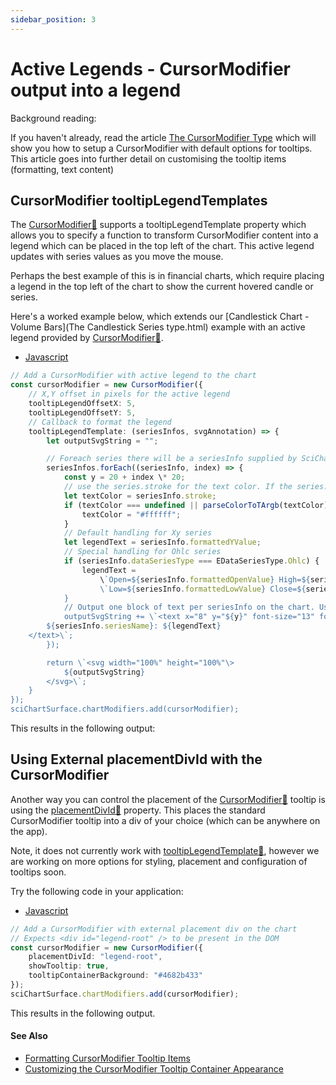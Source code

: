 ```yaml
---
sidebar_position: 3
---
```


# Active Legends - CursorModifier output into a legend

Background reading:

If you haven't already, read the article [The CursorModifier Type](CursorModifier.html) which will show you how to setup a CursorModifier with default options for tooltips. This article goes into further detail on customising the tooltip items (formatting, text content)

CursorModifier tooltipLegendTemplates
-------------------------------------

The [CursorModifier:blue_book:](https://www.scichart.com/documentation/js/current/typedoc/classes/cursormodifier.html) supports a tooltipLegendTemplate property which allows you to specify a function to transform CursorModifier content into a legend which can be placed in the top left of the chart. This active legend updates with series values as you move the mouse.

Perhaps the best example of this is in financial charts, which require placing a legend in the top left of the chart to show the current hovered candle or series.

Here's a worked example below, which extends our [Candlestick Chart - Volume Bars](The Candlestick Series type.html) example with an active legend provided by [CursorModifier:blue_book:](https://www.scichart.com/documentation/js/current/typedoc/classes/cursormodifier.html).

*   [Javascript](#i-tab-content-JS)

```ts
// Add a CursorModifier with active legend to the chart
const cursorModifier = new CursorModifier({
    // X,Y offset in pixels for the active legend
    tooltipLegendOffsetX: 5,
    tooltipLegendOffsetY: 5,
    // Callback to format the legend
    tooltipLegendTemplate: (seriesInfos, svgAnnotation) => {
        let outputSvgString = "";

        // Foreach series there will be a seriesInfo supplied by SciChart. This contains info about the series under the mouse
        seriesInfos.forEach((seriesInfo, index) => {
            const y = 20 + index \* 20;
            // use the series.stroke for the text color. If the series.stroke is transparent, use white
            let textColor = seriesInfo.stroke;
            if (textColor === undefined || parseColorToTArgb(textColor).opacity === 0) {
                textColor = "#ffffff";
            }
            // Default handling for Xy series
            let legendText = seriesInfo.formattedYValue;
            // Special handling for Ohlc series
            if (seriesInfo.dataSeriesType === EDataSeriesType.Ohlc) {
                legendText =
                    \`Open=${seriesInfo.formattedOpenValue} High=${seriesInfo.formattedHighValue} \` +
                    \`Low=${seriesInfo.formattedLowValue} Close=${seriesInfo.formattedCloseValue}\`;
            }
            // Output one block of text per seriesInfo on the chart. Using seriesName (from dataSeries.dataSeriesName) as a prefix
            outputSvgString += \`<text x="8" y="${y}" font-size="13" font-family="Verdana" fill="${textColor}"\>
        ${seriesInfo.seriesName}: ${legendText}
    </text>\`;
        });

        return \`<svg width="100%" height="100%"\>
            ${outputSvgString}
        </svg>\`;
    }
});
sciChartSurface.chartModifiers.add(cursorModifier);
```

This results in the following output:

<LiveDocSnippet name="./ActiveLegends/demo" />

Using External placementDivId with the CursorModifier
-----------------------------------------------------

Another way you can control the placement of the [CursorModifier:blue_book:](https://www.scichart.com/documentation/js/current/typedoc/classes/cursormodifier.html) tooltip is using the [placementDivId:blue_book:](https://www.scichart.com/documentation/js/current/typedoc/classes/cursormodifier.html#placementdivid) property. This places the standard CursorModifier tooltip into a div of your choice (which can be anywhere on the app).

Note, it does not currently work with [tooltipLegendTemplate:blue_book:](https://www.scichart.com/documentation/js/current/typedoc/classes/cursormodifier.html#tooltiplegendtemplate), however we are working on more options for styling, placement and configuration of tooltips soon.

Try the following code in your application:

*   [Javascript](#i-tab-content-JS)

```ts
// Add a CursorModifier with external placement div on the chart
// Expects <div id="legend-root" /> to be present in the DOM
const cursorModifier = new CursorModifier({
    placementDivId: "legend-root",
    showTooltip: true,
    tooltipContainerBackground: "#4682b433"
});
sciChartSurface.chartModifiers.add(cursorModifier);
```

This results in the following output.


#### See Also

* [Formatting CursorModifier Tooltip Items](../formatting-cursor-modifier-tooltip-items/)
* [Customizing the CursorModifier Tooltip Container Appearance](../customizing-cursor-modifier-tooltip-container-appearance/)